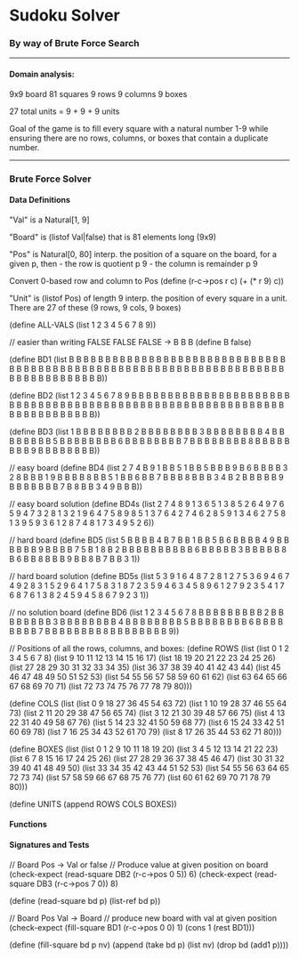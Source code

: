 # Sudoku Solver
### By way of Brute Force Search

---

#### Domain analysis:

9x9 board
81 squares
9 rows
9 columns
9 boxes

27 total units = 9 + 9 + 9 units

Goal of the game is to fill every square with a natural number 1-9 while ensuring there are
no rows, columns, or boxes that contain a duplicate number.

---

### Brute Force Solver

#### Data Definitions

"Val" is a Natural[1, 9]

"Board" is (listof Val|false) that is 81 elements long (9x9)

"Pos" is Natural[0, 80]
    interp. the position of a square on the board, for a given p, then
        - the row is quotient p 9
        - the column is remainder p 9

Convert 0-based row and column to Pos
(define (r-c->pos r c) (+ (* r 9) c))

"Unit" is (listof Pos) of length 9
    interp. the position of every square in a unit. There are 27 of these (9 rows, 9 cols, 9 boxes)

(define ALL-VALS (list 1 2 3 4 5 6 7 8 9))

// easier than writing FALSE FALSE FALSE -> B B B
(define B false)

(define BD1
    (list B B B B B B B B B
          B B B B B B B B B
          B B B B B B B B B
          B B B B B B B B B
          B B B B B B B B B
          B B B B B B B B B
          B B B B B B B B B
          B B B B B B B B B
          B B B B B B B B B))

(define BD2
    (list 1 2 3 4 5 6 7 8 9
          B B B B B B B B B
          B B B B B B B B B
          B B B B B B B B B
          B B B B B B B B B
          B B B B B B B B B
          B B B B B B B B B
          B B B B B B B B B
          B B B B B B B B B))

(define BD3
    (list 1 B B B B B B B B
          2 B B B B B B B B
          3 B B B B B B B B
          4 B B B B B B B B
          5 B B B B B B B B
          6 B B B B B B B B
          7 B B B B B B B B
          8 B B B B B B B B
          9 B B B B B B B B))

// easy board
(define BD4
    (list 2 7 4 B 9 1 B B 5
          1 B B 5 B B B 9 B
          6 B B B B 3 2 8 B
          B B 1 9 B B B B 8
          B B 5 1 B B 6 B B
          7 B B B 8 B B B 3
          4 B 2 B B B B B 9
          B B B B B B B 7 B
          8 B B 3 4 9 B B B))

// easy board solution
(define BD4s
    (list 2 7 4 8 9 1 3 6 5
          1 3 8 5 2 6 4 9 7
          6 5 9 4 7 3 2 8 1
          3 2 1 9 6 4 7 5 8
          9 8 5 1 3 7 6 4 2
          7 4 6 2 8 5 9 1 3
          4 6 2 7 5 8 1 3 9
          5 9 3 6 1 2 8 7 4
          8 1 7 3 4 9 5 2 6))

// hard board
(define BD5
    (list 5 B B B B 4 B 7 B
          B 1 B B 5 B 6 B B
          B B 4 9 B B B B B
          B 9 B B B B 7 5 B
          1 8 B 2 B B B B B
          B B B B B 6 B B B
          B B 3 B B B B B 8
          B 6 B B 8 B B B 9
          B B 8 B 7 B B 3 1))

// hard board solution
(define BD5s
    (list 5 3 9 1 6 4 8 7 2
          8 1 2 7 5 3 6 9 4
          6 7 4 9 2 8 3 1 5
          2 9 6 4 1 7 5 8 3
          1 8 7 2 3 5 9 4 6
          3 4 5 8 9 6 1 2 7
          9 2 3 5 4 1 7 6 8
          7 6 1 3 8 2 4 5 9
          4 5 8 6 7 9 2 3 1))

// no solution board
(define BD6
    (list 1 2 3 4 5 6 7 8 B
          B B B B B B B B 2
          B B B B B B B B 3
          B B B B B B B B 4
          B B B B B B B B 5
          B B B B B B B B 6
          B B B B B B B B 7
          B B B B B B B B 8
          B B B B B B B B 9))

// Positions of all the rows, columns, and boxes:
(define ROWS
    (list (list  0  1  2  3  4  5  6  7  8)
          (list  9 10 11 12 13 14 15 16 17)
          (list 18 19 20 21 22 23 24 25 26)
          (list 27 28 29 30 31 32 33 34 35)
          (list 36 37 38 39 40 41 42 43 44)
          (list 45 46 47 48 49 50 51 52 53)
          (list 54 55 56 57 58 59 60 61 62)
          (list 63 64 65 66 67 68 69 70 71)
          (list 72 73 74 75 76 77 78 79 80)))

(define COLS
    (list (list  0  9 18 27 36 45 54 63 72)
          (list  1 10 19 28 37 46 55 64 73)
          (list  2 11 20 29 38 47 56 65 74)
          (list  3 12 21 30 39 48 57 66 75)
          (list  4 13 22 31 40 49 58 67 76)
          (list  5 14 23 32 41 50 59 68 77)
          (list  6 15 24 33 42 51 60 69 78)
          (list  7 16 25 34 43 52 61 70 79)
          (list  8 17 26 35 44 53 62 71 80)))

(define BOXES
    (list (list  0  1  2  9 10 11 18 19 20)
          (list  3  4  5 12 13 14 21 22 23)
          (list  6  7  8 15 16 17 24 25 26)
          (list 27 28 29 36 37 38 45 46 47)
          (list 30 31 32 39 40 41 48 49 50)
          (list 33 34 35 42 43 44 51 52 53)
          (list 54 55 56 63 64 65 72 73 74)
          (list 57 58 59 66 67 68 75 76 77)
          (list 60 61 62 69 70 71 78 79 80)))

(define UNITS (append ROWS COLS BOXES))

#### Functions


#### Signatures and Tests
// Board Pos -> Val or false
// Produce value at given position on board
(check-expect (read-square DB2 (r-c->pos 0 5)) 6)
(check-expect (read-square DB3 (r-c->pos 7 0)) 8)

(define (read-square bd p)
    (list-ref bd p))


// Board Pos Val -> Board
// produce new board with val at given position
(check-expect (fill-square BD1 (r-c->pos 0 0) 1)
    (cons 1 (rest BD1)))

(define (fill-square bd p nv)
    (append (take bd p)
            (list nv)
            (drop bd (add1 p))))
















